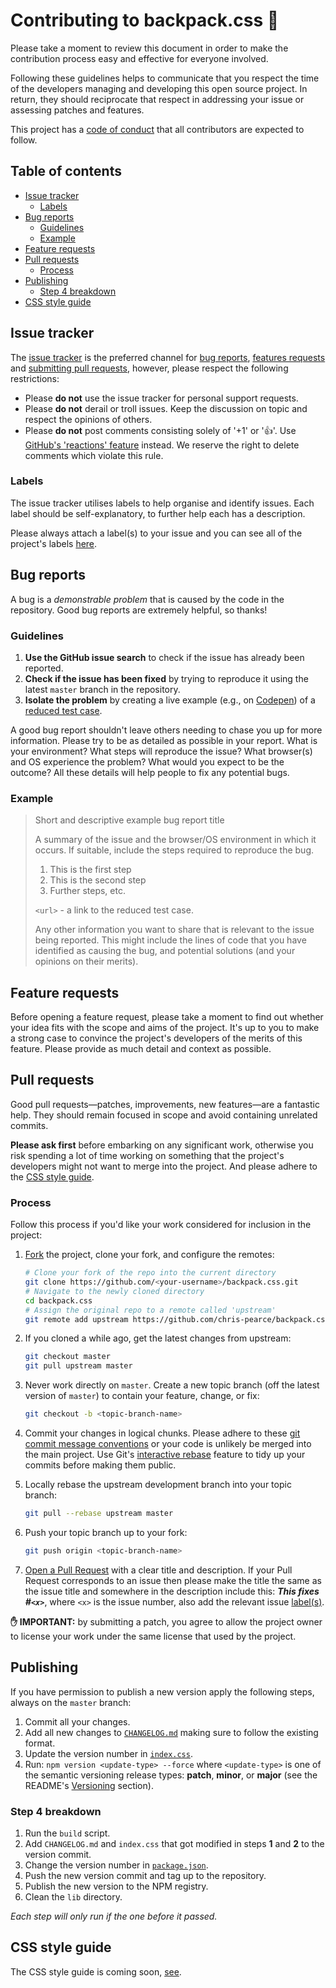 # Contributing to backpack.css 🎒 <!-- omit in toc -->

Please take a moment to review this document in order to make the contribution process easy and effective for everyone involved.

Following these guidelines helps to communicate that you respect the time of the developers managing and developing this open source project. In return, they should reciprocate that respect in addressing your issue or assessing patches and features.

This project has a [code of conduct](CODE_OF_CONDUCT.md) that all contributors are expected to follow.

## Table of contents <!-- omit in toc -->

- [Issue tracker](#issue-tracker)
  - [Labels](#labels)
- [Bug reports](#bug-reports)
  - [Guidelines](#guidelines)
  - [Example](#example)
- [Feature requests](#feature-requests)
- [Pull requests](#pull-requests)
  - [Process](#process)
- [Publishing](#publishing)
  - [Step 4 breakdown](#step-4-breakdown)
- [CSS style guide](#css-style-guide)

## Issue tracker

The [issue tracker](https://github.com/chris-pearce/backpack.css/issues) is the preferred channel for [bug reports](#bug-reports), [features requests](#feature-requests) and [submitting pull requests](#pull-requests), however, please respect the following restrictions:

- Please **do not** use the issue tracker for personal support requests.
- Please **do not** derail or troll issues. Keep the discussion on topic and respect the opinions of others.
- Please **do not** post comments consisting solely of '+1' or '👍'. Use [GitHub's 'reactions' feature](https://github.com/blog/2119-add-reactions-to-pull-requests-issues-and-comments) instead. We reserve the right to delete comments which violate this rule.

### Labels

The issue tracker utilises labels to help organise and identify issues. Each label should be self-explanatory, to further help each has a description.

Please always attach a label(s) to your issue and you can see all of the project's labels [here](https://github.com/chris-pearce/backpack.css/labels).

## Bug reports

A bug is a _demonstrable problem_ that is caused by the code in the repository. Good bug reports are extremely helpful, so thanks!

### Guidelines

1. **Use the GitHub issue search** to check if the issue has already been reported.
2. **Check if the issue has been fixed** by trying to reproduce it using the latest `master` branch in the repository.
3. **Isolate the problem** by creating a live example (e.g., on [Codepen](http://codepen.io)) of a [reduced test case](http://css-tricks.com/6263-reduced-test-cases/).

A good bug report shouldn't leave others needing to chase you up for more information. Please try to be as detailed as possible in your report. What is your environment? What steps will reproduce the issue? What browser(s) and OS experience the problem? What would you expect to be the outcome? All these details will help people to fix any potential bugs.

### Example

> Short and descriptive example bug report title
>
> A summary of the issue and the browser/OS environment in which it occurs. If suitable, include the steps required to reproduce the bug.
>
> 1. This is the first step
> 2. This is the second step
> 3. Further steps, etc.
>
> `<url>` - a link to the reduced test case.
>
> Any other information you want to share that is relevant to the issue being reported. This might include the lines of code that you have identified as causing the bug, and potential solutions (and your opinions on their merits).

## Feature requests

Before opening a feature request, please take a moment to find out whether your idea fits with the scope and aims of the project. It's up to you to make a strong case to convince the project's developers of the merits of this feature. Please provide as much detail and context as possible.

## Pull requests

Good pull requests—patches, improvements, new features—are a fantastic help. They should remain focused in scope and avoid containing unrelated commits.

**Please ask first** before embarking on any significant work, otherwise you risk spending a lot of time working on something that the project's developers might not want to merge into the project. And please adhere to the [CSS style guide](#css-style-guide).

### Process

Follow this process if you'd like your work considered for inclusion in the project:

1. [Fork](https://help.github.com/articles/fork-a-repo/) the project, clone your fork, and configure the remotes:

   ```bash
   # Clone your fork of the repo into the current directory
   git clone https://github.com/<your-username>/backpack.css.git
   # Navigate to the newly cloned directory
   cd backpack.css
   # Assign the original repo to a remote called 'upstream'
   git remote add upstream https://github.com/chris-pearce/backpack.css.git
   ```

2. If you cloned a while ago, get the latest changes from upstream:

   ```bash
   git checkout master
   git pull upstream master
   ```

3. Never work directly on `master`. Create a new topic branch (off the latest version of `master`) to contain your feature, change, or fix:

   ```bash
   git checkout -b <topic-branch-name>
   ```

4. Commit your changes in logical chunks. Please adhere to these [git commit message conventions](http://tbaggery.com/2008/04/19/a-note-about-git-commit-messages.html) or your code is unlikely be merged into the main project. Use Git's [interactive rebase](https://help.github.com/articles/interactive-rebase) feature to tidy up your commits before making them public.

5. Locally rebase the upstream development branch into your topic branch:

   ```bash
   git pull --rebase upstream master
   ```

6. Push your topic branch up to your fork:

   ```bash
   git push origin <topic-branch-name>
   ```

7. [Open a Pull Request](https://help.github.com/articles/using-pull-requests/) with a clear title and description. If your Pull Request corresponds to an issue then please make the title the same as the issue title and somewhere in the description include this: _**This fixes #`<x>`**_, where `<x>` is the issue number, also add the relevant issue [label(s)](#labels).

**✋ IMPORTANT:** by submitting a patch, you agree to allow the project owner to license your work under the same license that used by the project.

## Publishing

If you have permission to publish a new version apply the following steps, always on the `master` branch:

1. Commit all your changes.
2. Add all new changes to [`CHANGELOG.md`](CHANGELOG.md) making sure to follow the existing format.
3. Update the version number in [`index.css`](src/index.css).
4. Run: `npm version <update-type> --force` where `<update-type>` is one of the semantic versioning release types: **patch**, **minor**, or **major** (see the README's [Versioning](README.md#versioning) section).

### Step 4 breakdown

1. Run the `build` script.
2. Add `CHANGELOG.md` and `index.css` that got modified in steps **1** and **2** to the version commit.
3. Change the version number in [`package.json`](package.json).
4. Push the new version commit and tag up to the repository.
5. Publish the new version to the NPM registry.
6. Clean the `lib` directory.

_Each step will only run if the one before it passed._

## CSS style guide

The CSS style guide is coming soon, [see](https://github.com/chris-pearce/backpack.css/issues/24).
